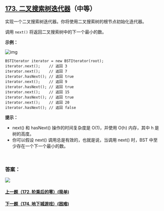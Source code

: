 ## [173. 二叉搜索树迭代器](https://leetcode-cn.com/problems/binary-search-tree-iterator/)（中等）

实现一个二叉搜索树迭代器。你将使用二叉搜索树的根节点初始化迭代器。

调用 `next()` 将返回二叉搜索树中的下一个最小的数。



**示例：**

![img](https://assets.leetcode-cn.com/aliyun-lc-upload/uploads/2018/12/25/bst-tree.png)

```
BSTIterator iterator = new BSTIterator(root);
iterator.next();    // 返回 3
iterator.next();    // 返回 7
iterator.hasNext(); // 返回 true
iterator.next();    // 返回 9
iterator.hasNext(); // 返回 true
iterator.next();    // 返回 15
iterator.hasNext(); // 返回 true
iterator.next();    // 返回 20
iterator.hasNext(); // 返回 false
```



**提示：**

- next() 和 hasNext() 操作的时间复杂度是 O(1)，并使用 O(h) 内存，其中 h 是树的高度。
- 你可以假设 next() 调用总是有效的，也就是说，当调用 next() 时，BST 中至少存在一个下一个最小的数。

<br/>

### 答案：





![](https://img-blog.csdnimg.cn/20200807155236311.png)

#### [上一题（172. 阶乘后的零）(简单)](https://github.com/sdwwld/leetCode/blob/master/src/main/java/com/wld/java/leetcode/leetCode0172.md)

#### [下一题（174. 地下城游戏）(困难)](https://github.com/sdwwld/leetCode/blob/master/src/main/java/com/wld/java/leetcode/leetCode0174.md)
